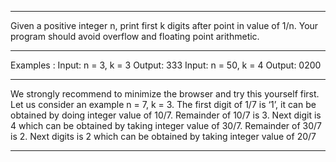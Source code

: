 ---------------------------------------------------------------------------------------------------

Given a positive integer n, print first k digits after point in value of 1/n. Your program should avoid overflow and floating point arithmetic.

---------------------------------------------------------------------------------------------------

Examples : 
Input:   n = 3, k = 3
Output:  333
Input:   n = 50, k = 4
Output:  0200

---------------------------------------------------------------------------------------------------

We strongly recommend to minimize the browser and try this yourself first.
Let us consider an example n = 7, k = 3. The first digit of 1/7 is ‘1’, it can be obtained by doing integer value of 10/7. Remainder of 10/7 is 3. Next digit is 4 which can be obtained by taking integer value of 30/7. Remainder of 30/7 is 2. Next digits is 2 which can be obtained by taking integer value of 20/7 

---------------------------------------------------------------------------------------------------